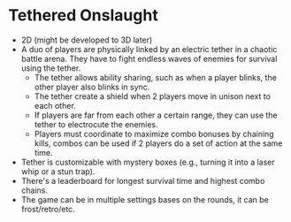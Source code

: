 # Tethered Onslaught
+ 2D (might be developed to 3D later)
+ A duo of players are physically linked by an electric tether in a chaotic battle arena. They have to fight endless waves of enemies for survival using the tether.
  + The tether allows ability sharing, such as when a player blinks, the other player also blinks in sync.
  + The tether create a shield when 2 players move in unison next to each other.
  + If players are far from each other a certain range, they can use the tether to electrocute the enemies.
  + Players must coordinate to maximize combo bonuses by chaining kills, combos can be used if 2 players do a set of action at the same time.
+ Tether is customizable with mystery boxes (e.g., turning it into a laser whip or a stun trap).
+ There's a leaderboard for longest survival time and highest combo chains.
+ The game can be in multiple settings bases on the rounds, it can be frost/retro/etc.
